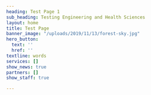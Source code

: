 ```yaml
---
heading: Test Page 1
sub_heading: Testing Engineering and Health Sciences
layout: home
title: Test Page
banner_image: "/uploads/2019/11/13/forest-sky.jpg"
hero_button:
  text: ''
  href: ''
textline: words
services: []
show_news: true
partners: []
show_staff: true

---
```

